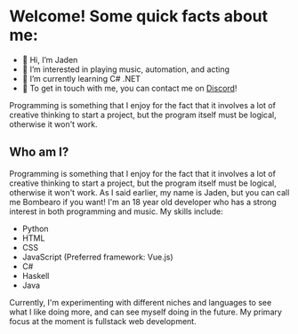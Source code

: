 # Welcome! Some quick facts about me:
- 👋 Hi, I’m Jaden
- 👀 I’m interested in playing music, automation, and acting
- 🌱 I’m currently learning C# .NET
- 📩 To get in touch with me, you can contact me on [Discord](https://discordapp.com/users/95461045954412544)! 


Programming is something that I enjoy for the fact that it involves a lot of creative thinking to start a project, but the program itself must be logical, otherwise it won't work.
## Who am I?

Programming is something that I enjoy for the fact that it involves a lot of creative thinking to start a project, but the program itself must be logical, otherwise it won't work.
As I said earlier, my name is Jaden, but you can call me Bombearo if you want! I'm an 18 year old developer who has a strong interest in both programming and music. My skills include:
- Python
- HTML
- CSS
- JavaScript (Preferred framework: Vue.js)
- C# 
- Haskell 
- Java

Currently, I'm experimenting with different niches and languages to see what I like doing more, and can see myself doing in the future. My primary focus at the moment is fullstack web development.

<!---
Bombearo/Bombearo is a ✨ special ✨ repository because its `README.md` (this file) appears on your GitHub profile.
You can click the Preview link to take a look at your changes.
--->
